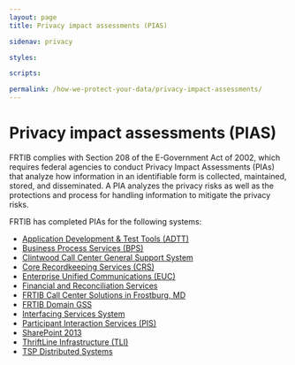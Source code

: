 ```yaml
---
layout: page
title: Privacy impact assessments (PIAS)

sidenav: privacy

styles:

scripts:

permalink: /how-we-protect-your-data/privacy-impact-assessments/
---
```

# Privacy impact assessments (PIAS)

FRTIB complies with Section 208 of the E-Government Act of 2002, which requires federal agencies to conduct Privacy Impact Assessments (PIAs) that analyze how information in an identifiable form is collected, maintained, stored, and disseminated. A PIA analyzes the privacy risks as well as the protections and process for handling information to mitigate the privacy risks.

FRTIB has completed PIAs for the following systems:

- [Application Development & Test Tools (ADTT)](#)
- [Business Process Services (BPS)](#)
- [Clintwood Call Center General Support System](#)
- [Core Recordkeeping Services (CRS)](#)
- [Enterprise Unified Communications (EUC)](#)
- [Financial and Reconciliation Services](#)
- [FRTIB Call Center Solutions in Frostburg, MD](#)
- [FRTIB Domain GSS](#)
- [Interfacing Services System](#)
- [Participant Interaction Services (PIS)](#)
- [SharePoint 2013](#)
- [ThriftLine Infrastructure (TLI)](#)
- [TSP Distributed Systems](#)

<!-- CONTENT END -->
